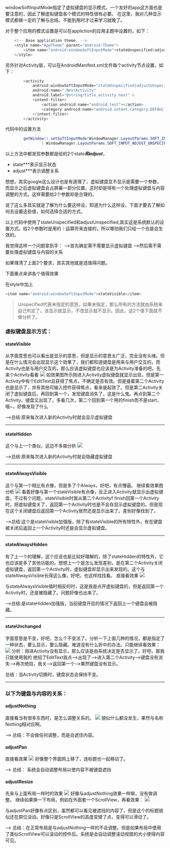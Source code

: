windowSoftInputMode指定了虚拟键盘的显示模式。一个友好的app这方面也是要注意的，因此了解虚拟键盘各个模式的特性很有必要。
在这里，我对几种显示模式都做一定的了解与总结。不能到用时才过来学习就晚了。

对于整个应用的模式设置是可以在appliction的应用主题中设置的，如下：
```java
    <!-- Base application theme. -->
    <style name="AppTheme" parent="android:Theme">
        <item name="android:windowSoftInputMode">stateUnspecified|adjustUnspecified</item>
    </style>

```

另外针对Activity层，可以在AndroidManifest.xml文件每个activity节点设置，如下：
```java
        <activity
        	android:windowSoftInputMode="stateUnspecified|adjustUnspecified"
            android:name=".NextActivity"
            android:label="@string/title_activity_next" >
            <intent-filter>
                <action android:name="android.test"></action>
                <category android:name="android.intent.category.DEFAULT"></category>
            </intent-filter>
        </activity>

```


代码中的设置方法
```java
        getWindow().setSoftInputMode(WindowManager.LayoutParams.SOFT_INPUT_STATE_UNSPECIFIED 
                | WindowManager.LayoutParams.SOFT_INPUT_ADJUST_UNSPECIFIED);

```


以上方法中都发现参数都是给的2个state***和adjust***，
- state***表示显示状态
- adjust***表示调整关系

想想，其实google这么设计也是有道理了，虚拟键盘显不显示是需要一个参数，而显示之后虚拟键盘会占屏幕一部分位置，这时却是得有一个处理虚拟键盘与内容调整的方式。这样需要给2个参数却是合理的。

说了这么多其实就是了解为什么要这样设，知道为什么这样设，下面才要去了解如何去设置这些值，如何选择合适的方式。

以上代码中使用了stateUnspecified和adjustUnspecified,其实这是系统默认的设置方式。给2个参数时是用的｜运算符来连接的，所以哪怕我们只给一个也是会生效的。

我觉得这样一个问题拿到手：
-->首先确定需不需要显示虚拟键盘
-->然后需不需要处理虚拟键盘与内容的关系

如果理清了上面2个要求，其实其他就是选值得问题。

下面重点来讲各个值得效果

在style中加上
```java
<item name="android:windowSoftInputMode">stateVisible</item>
```
>Unspecified代表未指定的意思，如果未指定，那么所有的方法就由系统来自己判定了。该显示就显示，不改显示就不显示。因此，这2个值下面就不做分析了。

### 虚拟键盘显示方式：

#### stateVisible 

从字面意思也可以看出是显示的意思，但是显示的意思太广泛，完全没有头绪。但是在什么情况会出现显示这个效果了，我们都知道键盘是用来与用户交互的，而Activity也是与用户交互的，那么应该虚拟键盘也应该是为Activity准备的吧。先来个Activity看看
![](http://osswb.oss-cn-shanghai.aliyuncs.com/image/20160601223616.gif)
如效果图所示刚进入Activity虚拟键盘就显示出现，但是第一Activity中有个EditText且获得了焦点，不确定是否有效。但是接着第二个Activity也是显示了，并有其他可输入控件获得焦点，看来是起效了。但是第二Activity关闭了虚拟键盘后，再回到第一个，发现键盘消失了，这是什么鬼。再点到第二个Activity，键盘又出现了。多看几次，第二个回到第一个用的finish而不是start，哦~，好像发现了什么

-->总结:原来每次进入新的Activity时就会显示虚拟键盘


------------


#### stateHidden 
这个与上一个类似，这边不多做分析
![](http://osswb.oss-cn-shanghai.aliyuncs.com/image/20160601223236.gif)

-->总结:原来每次进入新的Activity时就会隐藏虚拟键盘


------------


####  stateAlwaysVisible
这个与第一个相比有点像，但是多了个Always，好吧，有点懵逼。
继续看效果图分析
![](http://osswb.oss-cn-shanghai.aliyuncs.com/image/20160601224009.gif)
看着好像与第一个stateVisible有点像，反正进入Activity就显示出虚拟键盘。不过有个问题，stateVisible时我从第二个Activityf finish回第一个Activity时，把虚拟键盘关了，返回第一个Activity时也是不会存显示虚拟键盘的。但是现在这个关闭键盘后返回第一个Activity居然还是显示出来了。差别好像找到了。

-->总结:这个是stateVisible加强版，除了有stateVisible的所有特性外，有在键盘被关闭后返回上一个Activity时还是会显示虚拟键盘。



------------


#### stateAlwaysHidden
有了上一个的理解，这个应该也是比较好理解的，除了stateHidden的特性外，它也应该是多了其他功能的。想想上一个是怎么发现差别，是在第二个Activity关闭虚拟键盘，返回第一个Activity时，虚拟键盘却显示出来发现的。这个与stateAlwaysVisible长得这么像，好吧，也这样找找看。
直接看效果
![](http://osswb.oss-cn-shanghai.aliyuncs.com/image/20160601234520.gif)

与stateAlwaysVisible值时相反的时，这是我是点开虚拟键盘的，但是返回第一个Activity时，还是被隐藏了。问题好像也出来了。

-->总结:是stateHidden加强版，当前键盘开启的情况下返回上一个键盘会被隐藏。

------------

#### stateUnchanged
字面意思是不变，好吧，怎么个不变法了。分析一下上面几种的情况，都是指定了一种状态，要么显示，要么隐藏。难道没有什么折中的办法。只能继续看效果：
![](http://osswb.oss-cn-shanghai.aliyuncs.com/image/20160601224633.gif)
分析：刚进Activity没有显示，那么应该是由系统决定是否显示了。好吧，那我只能使用我的 绝招了EditText我点-->出现了-->进入第二个Activity-->键盘没有消失-->再次绝招，我关-->返回第一个-->果然键盘没有显示。

总结：当Activity切换时，键盘状态会保持不变。


------------


### 以下为键盘与内容的关系：

#### adjustNothing 
直接看当有很多东西时，是怎么调整关系的。
![](http://osswb.oss-cn-shanghai.aliyuncs.com/image/20160601225027.gif)
貌似什么都没发生，果然与名称Nothing相对应啊。

--> 总结：不会做任何调整，而是会遮住内容。

#### adjustPan 
直接看效果
![](http://osswb.oss-cn-shanghai.aliyuncs.com/image/20160601225131.gif)
好像整个界面网上移了，连标题也一起移动了。

--> 总结： 系统会自动调整布局以使内容不被键盘遮挡


#### adjustResize 
先来与上面布局一样时的效果
![](http://osswb.oss-cn-shanghai.aliyuncs.com/image/20160601225352.gif)
好像与adjustNothing效果一样嘛，没有做调整。
继续如果换一下布局，例如在外面套一个ScrollView，再看效果：
![](http://osswb.oss-cn-shanghai.aliyuncs.com/image/20160601225534.gif)

与adjustPan好像有点区别，虽然都可以看见被遮挡的内容了，但是这个的标题貌似还在原位没动。好像只是ScrollView的高度变矮了点，变得可以滑动了。

--> 总结：在正常布局是与adjustNothing一样的不会调整。但是如果布局中使用了类似ScrollView可以滚动的控件后。系统是会自动调整滚动视图的大小使得内容可见。